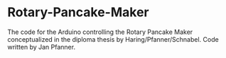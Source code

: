 # Rotary-Pancake-Maker
The code for the Arduino controlling the Rotary Pancake Maker conceptualized in the diploma thesis by Haring/Pfanner/Schnabel. 
Code written by Jan Pfanner.
